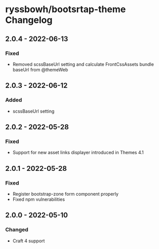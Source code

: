 # ryssbowh/bootsrtap-theme Changelog

## 2.0.4 - 2022-06-13
### Fixed
- Removed scssBaseUrl setting and calculate FrontCssAssets bundle baseUrl from @themeWeb

## 2.0.3 - 2022-06-12
### Added
- scssBaseUrl setting

## 2.0.2 - 2022-05-28
### Fixed
- Support for new asset links displayer introduced in Themes 4.1

## 2.0.1 - 2022-05-28
### Fixed
- Register bootstrap-zone form component properly
- Fixed npm vulnerabilities

## 2.0.0 - 2022-05-10
### Changed
- Craft 4 support
